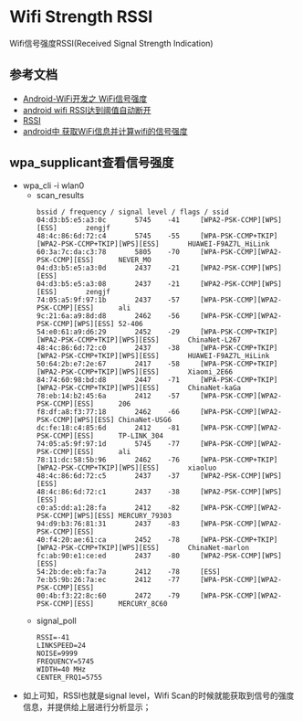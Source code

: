 # Wifi Strength RSSI

Wifi信号强度RSSI(Received Signal Strength Indication)

## 参考文档

* [Android-WiFi开发之 WiFi信号强度](https://www.jianshu.com/p/cb2827c4bf17)
* [android wifi RSSI达到阈值自动断开](https://www.cnblogs.com/helloworldtoyou/p/9183905.html)
* [RSSI](https://blog.csdn.net/neilengineer/article/details/46002537/)
* [android中 获取WiFi信息并计算wifi的信号强度](https://blog.csdn.net/wang1588143/article/details/6653475)

## wpa_supplicant查看信号强度

* wpa_cli -i wlan0
  * scan_results
    ```
    bssid / frequency / signal level / flags / ssid
    04:d3:b5:e5:a3:0c       5745    -41     [WPA2-PSK-CCMP][WPS][ESS]       zengjf
    48:4c:86:6d:72:c4       5745    -55     [WPA-PSK-CCMP+TKIP][WPA2-PSK-CCMP+TKIP][WPS][ESS]       HUAWEI-F9AZ7L_HiLink
    60:3a:7c:da:c3:78       5805    -70     [WPA-PSK-CCMP][WPA2-PSK-CCMP][ESS]      NEVER_MO
    04:d3:b5:e5:a3:0d       2437    -21     [WPA2-PSK-CCMP][WPS][ESS]
    04:d3:b5:e5:a3:08       2437    -21     [WPA2-PSK-CCMP][WPS][ESS]       zengjf
    74:05:a5:9f:97:1b       2437    -57     [WPA-PSK-CCMP][WPA2-PSK-CCMP][ESS]      ali
    9c:21:6a:a9:8d:d8       2462    -56     [WPA-PSK-CCMP][WPA2-PSK-CCMP][WPS][ESS] 52-406
    54:e0:61:a9:d6:29       2452    -29     [WPA-PSK-CCMP+TKIP][WPA2-PSK-CCMP+TKIP][WPS][ESS]       ChinaNet-L267
    48:4c:86:6d:72:c0       2437    -38     [WPA-PSK-CCMP+TKIP][WPA2-PSK-CCMP+TKIP][WPS][ESS]       HUAWEI-F9AZ7L_HiLink
    50:64:2b:e7:2e:67       2417    -58     [WPA-PSK-CCMP+TKIP][WPA2-PSK-CCMP+TKIP][WPS][ESS]       Xiaomi_2E66
    84:74:60:98:bd:d8       2447    -71     [WPA-PSK-CCMP+TKIP][WPA2-PSK-CCMP+TKIP][WPS][ESS]       ChinaNet-kaGa
    78:eb:14:b2:45:6a       2412    -57     [WPA-PSK-CCMP][WPA2-PSK-CCMP][ESS]      206
    f8:df:a8:f3:77:18       2462    -66     [WPA-PSK-CCMP][WPA2-PSK-CCMP][WPS][ESS] ChinaNet-USG6
    dc:fe:18:c4:85:6d       2412    -81     [WPA-PSK-CCMP][WPA2-PSK-CCMP][ESS]      TP-LINK_304
    74:05:a5:9f:97:1d       5745    -77     [WPA-PSK-CCMP][WPA2-PSK-CCMP][ESS]      ali
    78:11:dc:58:5b:96       2462    -76     [WPA-PSK-CCMP+TKIP][WPA2-PSK-CCMP+TKIP][WPS][ESS]       xiaoluo
    48:4c:86:6d:72:c5       2437    -37     [WPA2-PSK-CCMP][WPS][ESS]
    48:4c:86:6d:72:c1       2437    -38     [WPA2-PSK-CCMP][WPS][ESS]
    c0:a5:dd:a1:28:fa       2412    -82     [WPA-PSK-CCMP][WPA2-PSK-CCMP][WPS][ESS] MERCURY_79303
    94:d9:b3:76:81:31       2437    -83     [WPA-PSK-CCMP][WPA2-PSK-CCMP][ESS]
    40:f4:20:ae:61:ca       2452    -78     [WPA-PSK-CCMP+TKIP][WPA2-PSK-CCMP+TKIP][WPS][ESS]       ChinaNet-marlon
    fc:ab:90:e1:ce:ed       2437    -80     [WPA2-PSK-CCMP][WPS][ESS]
    54:2b:de:eb:fa:7a       2412    -78     [ESS]
    7e:b5:9b:26:7a:ec       2412    -77     [WPA-PSK-CCMP][WPA2-PSK-CCMP][ESS]
    00:4b:f3:22:8c:60       2472    -79     [WPA-PSK-CCMP][WPA2-PSK-CCMP][ESS]      MERCURY_8C60
    ```
  * signal_poll
    ```
    RSSI=-41
    LINKSPEED=24
    NOISE=9999
    FREQUENCY=5745
    WIDTH=40 MHz
    CENTER_FRQ1=5755
    ```
* 如上可知，RSSI也就是signal level，Wifi Scan的时候就能获取到信号的强度信息，并提供给上层进行分析显示；
